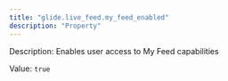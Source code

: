 ```yaml
---
title: "glide.live_feed.my_feed_enabled"
description: "Property"
---
```


Description: Enables user access to My Feed capabilities

Value: `true`